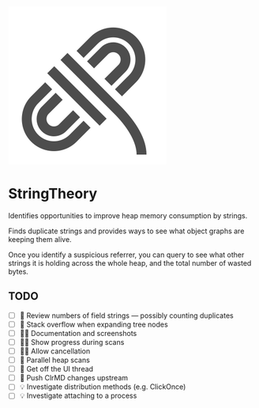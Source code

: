 ![](logo.svg)

# StringTheory

Identifies opportunities to improve heap memory consumption by strings.

Finds duplicate strings and provides ways to see what object graphs are keeping them alive.

Once you identify a suspicious referrer, you can query to see what other strings it is holding across the whole heap, and the total number of wasted bytes.

## TODO

- [ ] 🐛 Review numbers of field strings &mdash; possibly counting duplicates
- [ ] 🐛 Stack overflow when expanding tree nodes
- [ ] 👩‍💼 Documentation and screenshots
- [ ] 👩‍💼 Show progress during scans
- [ ] 👩‍💼 Allow cancellation
- [ ] 🚀 Parallel heap scans
- [ ] 🚀 Get off the UI thread
- [ ] 🚧 Push ClrMD changes upstream
- [ ] 💡 Investigate distribution methods (e.g. ClickOnce)
- [ ] 💡 Investigate attaching to a process
